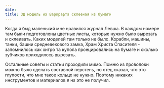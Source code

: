 ```yaml
---
date:
title: 3Д модель из Варкрафта склееная из бумаги
---
```


Когда я быд маленький мне нравился журнал Левша. В каждом номере там были подготовлены цветные листы, которые нужно было вырезать и склеивать. Каких моделей там только не было. Корабли, машины, танки, башни средневекового замка, Храм Христа Спасителя - запомнилось как хитро та купола проецировались на бумаге и сколько зубчиков приходилось вырезать. 

Остальные советы и статьи проходили мимо. Помню из проволоки можно было сделать составной перстень, но отец сказал, что это глупости, что мне такое кольцо не нужно. Поэтому никаких инструментов и материалов я на это не получил.

